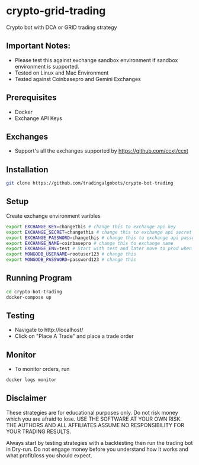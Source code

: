 # crypto-grid-trading

Crypto bot with DCA or GRID trading strategy

## Important Notes:

- Please test this against exchange sandbox environment if sandbox environment is supported.
- Tested on Linux and Mac Environment
- Tested against Coinbasepro and Gemini Exchanges

## Prerequisites

- Docker
- Exchange API Keys

## Exchanges

- Support's all the exchanges supported by https://github.com/ccxt/ccxt

## Installation

```sh
git clone https://github.com/tradingalgobots/crypto-bot-trading
```

## Setup

Create exchange environment varibles

```sh
export EXCHANGE_KEY=changethis # change this to exchange api key
export EXCHANGE_SECRET=changethis # change this to exchange api secret
export EXCHANGE_PASSWORD=changethis # change this to exchange api password. Only some exchanges require this.
export EXCHANGE_NAME=coinbasepro # change this to exchange name
export EXCHANGE_ENV=test # Start with test and later move to prod when comfortable
export MONGODB_USERNAME=rootuser123 # change this
export MONGODB_PASSWORD=password123 # change this
```

## Running Program

```sh
cd crypto-bot-trading
docker-compose up
```

## Testing

- Navigate to http://localhost/
- Click on "Place A Trade" and place a trade order

## Monitor

- To monitor orders, run

```sh
docker logs monitor
```

## Disclaimer

These strategies are for educational purposes only. Do not risk money which you are afraid to lose. USE THE SOFTWARE AT YOUR OWN RISK. THE AUTHORS AND ALL AFFILIATES ASSUME NO RESPONSIBILITY FOR YOUR TRADING RESULTS.

Always start by testing strategies with a backtesting then run the trading bot in Dry-run. Do not engage money before you understand how it works and what profit/loss you should expect.

